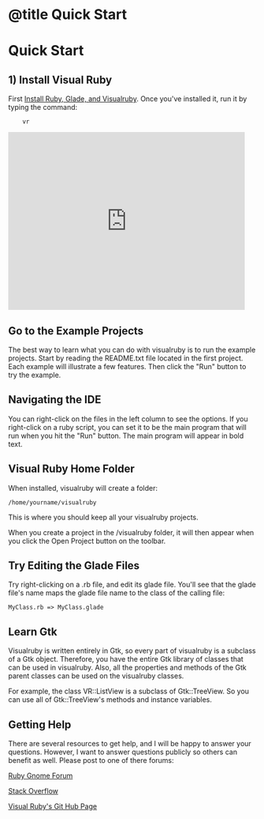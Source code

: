 # @title Quick Start
# Quick Start 

## 1) Install Visual Ruby

First [Install Ruby, Glade, and Visualruby](file.Download.html). Once you've installed it, run it by typing the command:
```
	vr
```
<p>
  <iframe width="480" height="360" src="https://www.youtube.com/embed/cFejLEs5Rb0" frameborder="0" allowfullscreen>
  </iframe>
</p>

## Go to the Example Projects

The best way to learn what you can do with visualruby is to run the example projects.
Start by reading the README.txt file located in the first project.  Each example
will illustrate a few features.  Then click the "Run" button to try the example.

## Navigating the IDE

You can right-click on the files in the left column to see the options.  If you right-click
on a ruby script, you can set it to be the main program that will run when you hit the "Run"
button.  The main program will appear in bold text.


## Visual Ruby Home Folder

When installed, visualruby will create a folder:

    /home/yourname/visualruby

This is where you should keep all your visualruby projects.

When you create a project in the /visualruby folder, it will then appear
when you click the Open Project button on the toolbar.  

## Try Editing the Glade Files

Try right-clicking on a .rb file, and edit its glade file.  You'll see that the glade
file's name maps the glade file name to the class of the calling file:

    MyClass.rb => MyClass.glade


## Learn Gtk

Visualruby is written entirely in Gtk, so every part of visualruby is a subclass of a Gtk object.
Therefore, you have the entire Gtk library of classes that can be used in visualruby.  Also,
all the properties and methods of the Gtk parent classes can be used on the visualruby classes.

For example, the class VR::ListView is a subclass of Gtk::TreeView.  So you can use all of Gtk::TreeView's
methods and instance variables.
   

## Getting Help

There are several resources to get help, and I will be happy to answer your questions.
However, I want to answer questions publicly so others can benefit as well.  Please post
to one of there forums:


[Ruby Gnome Forum](http://www.ruby-forum.com/forum/gnome2)

[Stack Overflow](StackOverflow.com)

[Visual Ruby's Git Hub Page](http://github.com/Beagle123/visualruby)








